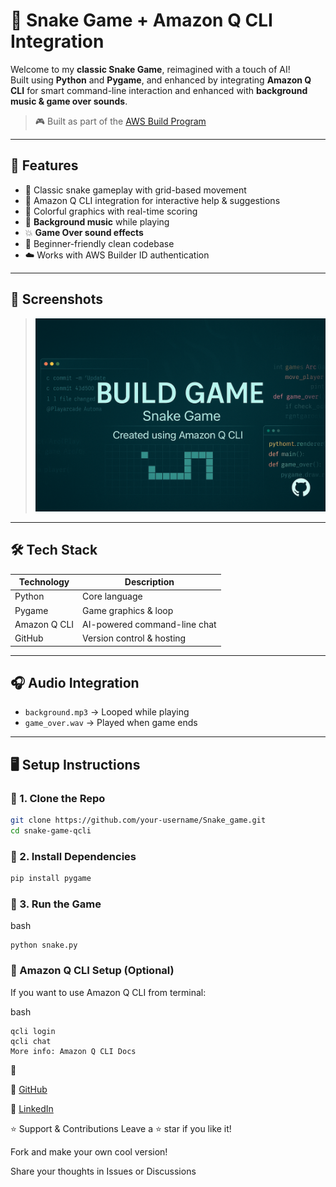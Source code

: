 # 🐍 Snake Game + Amazon Q CLI Integration

Welcome to my **classic Snake Game**, reimagined with a touch of AI!  
Built using **Python** and **Pygame**, and enhanced by integrating **Amazon Q CLI** for smart command-line interaction and enhanced with **background music & game over sounds**.

> 🎮 Built as part of the [AWS Build Program](https://aws.amazon.com/builders/)

---

## 🚀 Features

- 🐍 Classic snake gameplay with grid-based movement
- 💬 Amazon Q CLI integration for interactive help & suggestions
- 🎨 Colorful graphics with real-time scoring
- 🎵 **Background music** while playing
- 💥 **Game Over sound effects**
- 🧠 Beginner-friendly clean codebase
- ☁️ Works with AWS Builder ID authentication

---

## 📸 Screenshots


> ![Gameplay](Snake_Game.png)

---

## 🛠️ Tech Stack

| Technology     | Description                    |
|----------------|--------------------------------|
| Python         | Core language                  |
| Pygame         | Game graphics & loop           |
| Amazon Q CLI   | AI-powered command-line chat   |
| GitHub         | Version control & hosting      |

---

## 🎧 Audio Integration

- `background.mp3` → Looped while playing
- `game_over.wav` → Played when game ends

---

## 🖥️ Setup Instructions

### 🔹 1. Clone the Repo

```bash
git clone https://github.com/your-username/Snake_game.git
cd snake-game-qcli
```
### 🔹 2. Install Dependencies
```bash
pip install pygame
```
### 🔹 3. Run the Game
bash
```
python snake.py
```
### 🤖 Amazon Q CLI Setup (Optional)
If you want to use Amazon Q CLI from terminal:

bash
```
qcli login
qcli chat
More info: Amazon Q CLI Docs
```

🙋

🔗 [GitHub](https://github.com/chudasamapujan)

💼 [LinkedIn](https://www.linkedin.com/in/pujan-chudasama-076a19289/)

⭐ Support & Contributions
Leave a ⭐ star if you like it!

Fork and make your own cool version!

Share your thoughts in Issues or Discussions
